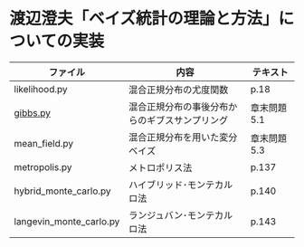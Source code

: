 # 渡辺澄夫「ベイズ統計の理論と方法」についての実装

| ファイル                | 内容                                           | テキスト     |
| ----------------------- | ---------------------------------------------- | ------------ |
| likelihood.py           | 混合正規分布の尤度関数                         | p.18         |
| [gibbs.py](https://github.com/fujihiraryo/watanabe-bayes/blob/master/python/gibbs.py)                | 混合正規分布の事後分布からのギブスサンプリング | 章末問題 5.1 |
| mean_field.py           | 混合正規分布を用いた変分ベイズ                 | 章末問題 5.3 |
| metropolis.py           | メトロポリス法                                 | p.137        |
| hybrid_monte_carlo.py   | ハイブリッド･モンテカルロ法                    | p.140        |
| langevin_monte_carlo.py | ランジュバン･モンテカルロ法                    | p.143        |
